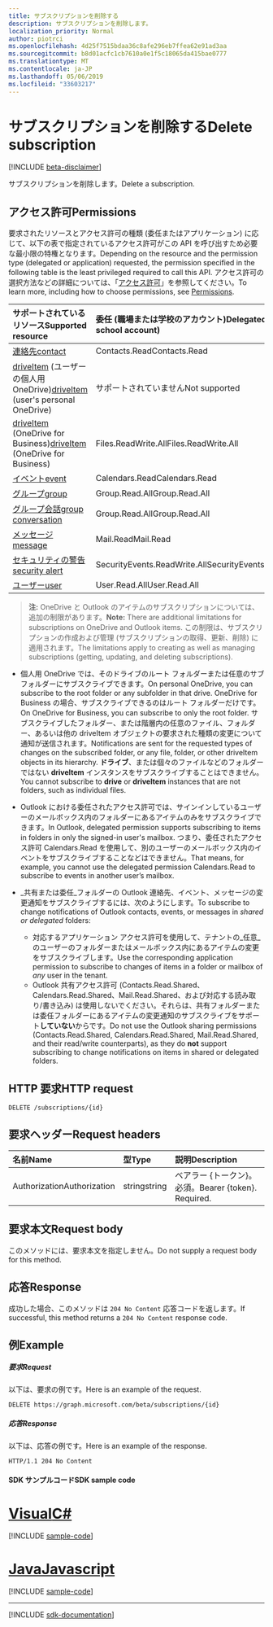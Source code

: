 ```yaml
---
title: サブスクリプションを削除する
description: サブスクリプションを削除します。
localization_priority: Normal
author: piotrci
ms.openlocfilehash: 4d25f7515bdaa36c8afe296eb7ffea62e91ad3aa
ms.sourcegitcommit: b8d01acfc1cb7610a0e1f5c18065da415bae0777
ms.translationtype: MT
ms.contentlocale: ja-JP
ms.lasthandoff: 05/06/2019
ms.locfileid: "33603217"
---
```

# <a name="delete-subscription"></a><span data-ttu-id="d246d-103">サブスクリプションを削除する</span><span class="sxs-lookup"><span data-stu-id="d246d-103">Delete subscription</span></span>

[!INCLUDE [beta-disclaimer](../../includes/beta-disclaimer.md)]

<span data-ttu-id="d246d-104">サブスクリプションを削除します。</span><span class="sxs-lookup"><span data-stu-id="d246d-104">Delete a subscription.</span></span>

## <a name="permissions"></a><span data-ttu-id="d246d-105">アクセス許可</span><span class="sxs-lookup"><span data-stu-id="d246d-105">Permissions</span></span>

<span data-ttu-id="d246d-106">要求されたリソースとアクセス許可の種類 (委任またはアプリケーション) に応じて、以下の表で指定されているアクセス許可がこの API を呼び出すため必要な最小限の特権となります。</span><span class="sxs-lookup"><span data-stu-id="d246d-106">Depending on the resource and the permission type (delegated or application) requested, the permission specified in the following table is the least privileged required to call this API.</span></span> <span data-ttu-id="d246d-107">アクセス許可の選択方法などの詳細については、「[アクセス許可](/graph/permissions-reference)」を参照してください。</span><span class="sxs-lookup"><span data-stu-id="d246d-107">To learn more, including how to choose permissions, see [Permissions](/graph/permissions-reference).</span></span>

| <span data-ttu-id="d246d-108">サポートされているリソース</span><span class="sxs-lookup"><span data-stu-id="d246d-108">Supported resource</span></span> | <span data-ttu-id="d246d-109">委任 (職場または学校のアカウント)</span><span class="sxs-lookup"><span data-stu-id="d246d-109">Delegated (work or school account)</span></span> | <span data-ttu-id="d246d-110">委任 (個人用 Microsoft アカウント)</span><span class="sxs-lookup"><span data-stu-id="d246d-110">Delegated (personal Microsoft account)</span></span> | <span data-ttu-id="d246d-111">アプリケーション</span><span class="sxs-lookup"><span data-stu-id="d246d-111">Application</span></span> |
|:-----|:-----|:-----|:-----|
|[<span data-ttu-id="d246d-112">連絡先</span><span class="sxs-lookup"><span data-stu-id="d246d-112">contact</span></span>](../resources/contact.md) | <span data-ttu-id="d246d-113">Contacts.Read</span><span class="sxs-lookup"><span data-stu-id="d246d-113">Contacts.Read</span></span> | <span data-ttu-id="d246d-114">Contacts.Read</span><span class="sxs-lookup"><span data-stu-id="d246d-114">Contacts.Read</span></span> | <span data-ttu-id="d246d-115">Contacts.Read</span><span class="sxs-lookup"><span data-stu-id="d246d-115">Contacts.Read</span></span> |
|<span data-ttu-id="d246d-116">[driveItem](../resources/driveitem.md) (ユーザーの個人用 OneDrive)</span><span class="sxs-lookup"><span data-stu-id="d246d-116">[driveItem](../resources/driveitem.md) (user's personal OneDrive)</span></span> | <span data-ttu-id="d246d-117">サポートされていません</span><span class="sxs-lookup"><span data-stu-id="d246d-117">Not supported</span></span> | <span data-ttu-id="d246d-118">Files.ReadWrite</span><span class="sxs-lookup"><span data-stu-id="d246d-118">Files.ReadWrite</span></span> | <span data-ttu-id="d246d-119">サポートされていません</span><span class="sxs-lookup"><span data-stu-id="d246d-119">Not supported</span></span> |
|<span data-ttu-id="d246d-120">[driveItem](../resources/driveitem.md) (OneDrive for Business)</span><span class="sxs-lookup"><span data-stu-id="d246d-120">[driveItem](../resources/driveitem.md) (OneDrive for Business)</span></span> | <span data-ttu-id="d246d-121">Files.ReadWrite.All</span><span class="sxs-lookup"><span data-stu-id="d246d-121">Files.ReadWrite.All</span></span> | <span data-ttu-id="d246d-122">サポートされていません</span><span class="sxs-lookup"><span data-stu-id="d246d-122">Not supported</span></span> | <span data-ttu-id="d246d-123">Files.ReadWrite.All</span><span class="sxs-lookup"><span data-stu-id="d246d-123">Files.ReadWrite.All</span></span> |
|[<span data-ttu-id="d246d-124">イベント</span><span class="sxs-lookup"><span data-stu-id="d246d-124">event</span></span>](../resources/event.md) | <span data-ttu-id="d246d-125">Calendars.Read</span><span class="sxs-lookup"><span data-stu-id="d246d-125">Calendars.Read</span></span> | <span data-ttu-id="d246d-126">Calendars.Read</span><span class="sxs-lookup"><span data-stu-id="d246d-126">Calendars.Read</span></span> | <span data-ttu-id="d246d-127">Calendars.Read</span><span class="sxs-lookup"><span data-stu-id="d246d-127">Calendars.Read</span></span> |
|[<span data-ttu-id="d246d-128">グループ</span><span class="sxs-lookup"><span data-stu-id="d246d-128">group</span></span>](../resources/group.md) | <span data-ttu-id="d246d-129">Group.Read.All</span><span class="sxs-lookup"><span data-stu-id="d246d-129">Group.Read.All</span></span> | <span data-ttu-id="d246d-130">サポート対象外</span><span class="sxs-lookup"><span data-stu-id="d246d-130">Not supported</span></span> | <span data-ttu-id="d246d-131">Group.Read.All</span><span class="sxs-lookup"><span data-stu-id="d246d-131">Group.Read.All</span></span> |
|[<span data-ttu-id="d246d-132">グループ会話</span><span class="sxs-lookup"><span data-stu-id="d246d-132">group conversation</span></span>](../resources/conversation.md) | <span data-ttu-id="d246d-133">Group.Read.All</span><span class="sxs-lookup"><span data-stu-id="d246d-133">Group.Read.All</span></span> | <span data-ttu-id="d246d-134">非サポート</span><span class="sxs-lookup"><span data-stu-id="d246d-134">Not supported</span></span> | <span data-ttu-id="d246d-135">非サポート</span><span class="sxs-lookup"><span data-stu-id="d246d-135">Not supported</span></span> |
|[<span data-ttu-id="d246d-136">メッセージ</span><span class="sxs-lookup"><span data-stu-id="d246d-136">message</span></span>](../resources/message.md) | <span data-ttu-id="d246d-137">Mail.Read</span><span class="sxs-lookup"><span data-stu-id="d246d-137">Mail.Read</span></span> | <span data-ttu-id="d246d-138">Mail.Read</span><span class="sxs-lookup"><span data-stu-id="d246d-138">Mail.Read</span></span> | <span data-ttu-id="d246d-139">Mail.Read</span><span class="sxs-lookup"><span data-stu-id="d246d-139">Mail.Read</span></span> |
|[<span data-ttu-id="d246d-140">セキュリティの警告</span><span class="sxs-lookup"><span data-stu-id="d246d-140">security alert</span></span>](../resources/alert.md) | <span data-ttu-id="d246d-141">SecurityEvents.ReadWrite.All</span><span class="sxs-lookup"><span data-stu-id="d246d-141">SecurityEvents.ReadWrite.All</span></span> | <span data-ttu-id="d246d-142">サポート対象外</span><span class="sxs-lookup"><span data-stu-id="d246d-142">Not supported</span></span> | <span data-ttu-id="d246d-143">SecurityEvents.ReadWrite.All</span><span class="sxs-lookup"><span data-stu-id="d246d-143">SecurityEvents.ReadWrite.All</span></span> |
|[<span data-ttu-id="d246d-144">ユーザー</span><span class="sxs-lookup"><span data-stu-id="d246d-144">user</span></span>](../resources/user.md) | <span data-ttu-id="d246d-145">User.Read.All</span><span class="sxs-lookup"><span data-stu-id="d246d-145">User.Read.All</span></span> | <span data-ttu-id="d246d-146">User.Read.All</span><span class="sxs-lookup"><span data-stu-id="d246d-146">User.Read.All</span></span> | <span data-ttu-id="d246d-147">User.Read.All</span><span class="sxs-lookup"><span data-stu-id="d246d-147">User.Read.All</span></span> |

> <span data-ttu-id="d246d-148">**注:** OneDrive と Outlook のアイテムのサブスクリプションについては、追加の制限があります。</span><span class="sxs-lookup"><span data-stu-id="d246d-148">**Note:** There are additional limitations for subscriptions on OneDrive and Outlook items.</span></span> <span data-ttu-id="d246d-149">この制限は、サブスクリプションの作成および管理 (サブスクリプションの取得、更新、削除) に適用されます。</span><span class="sxs-lookup"><span data-stu-id="d246d-149">The limitations apply to creating as well as managing subscriptions (getting, updating, and deleting subscriptions).</span></span>

- <span data-ttu-id="d246d-150">個人用 OneDrive では、そのドライブのルート フォルダーまたは任意のサブフォルダーにサブスクライブできます。</span><span class="sxs-lookup"><span data-stu-id="d246d-150">On personal OneDrive, you can subscribe to the root folder or any subfolder in that drive.</span></span> <span data-ttu-id="d246d-151">OneDrive for Business の場合、サブスクライブできるのはルート フォルダーだけです。</span><span class="sxs-lookup"><span data-stu-id="d246d-151">On OneDrive for Business, you can subscribe to only the root folder.</span></span> <span data-ttu-id="d246d-152">サブスクライブしたフォルダー、または階層内の任意のファイル、フォルダー、あるいは他の driveItem オブジェクトの要求された種類の変更について通知が送信されます。</span><span class="sxs-lookup"><span data-stu-id="d246d-152">Notifications are sent for the requested types of changes on the subscribed folder, or any file, folder, or other driveItem objects in its hierarchy.</span></span> <span data-ttu-id="d246d-153">**ドライブ**、または個々のファイルなどのフォルダーではない **driveItem** インスタンスをサブスクライブすることはできません。</span><span class="sxs-lookup"><span data-stu-id="d246d-153">You cannot subscribe to **drive** or **driveItem** instances that are not folders, such as individual files.</span></span>

- <span data-ttu-id="d246d-154">Outlook における委任されたアクセス許可では、サインインしているユーザーのメールボックス内のフォルダーにあるアイテムのみをサブスクライブできます。</span><span class="sxs-lookup"><span data-stu-id="d246d-154">In Outlook, delegated permission supports subscribing to items in folders in only the signed-in user's mailbox.</span></span> <span data-ttu-id="d246d-155">つまり、委任されたアクセス許可 Calendars.Read を使用して、別のユーザーのメールボックス内のイベントをサブスクライブすることなどはできません。</span><span class="sxs-lookup"><span data-stu-id="d246d-155">That means, for example, you cannot use the delegated permission Calendars.Read to subscribe to events in another user’s mailbox.</span></span>
- <span data-ttu-id="d246d-156">_共有または委任_フォルダーの Outlook 連絡先、イベント、メッセージの変更通知をサブスクライブするには、次のようにします。</span><span class="sxs-lookup"><span data-stu-id="d246d-156">To subscribe to change notifications of Outlook contacts, events, or messages in _shared or delegated_ folders:</span></span>

  - <span data-ttu-id="d246d-157">対応するアプリケーション アクセス許可を使用して、テナントの_任意_のユーザーのフォルダーまたはメールボックス内にあるアイテムの変更をサブスクライブします。</span><span class="sxs-lookup"><span data-stu-id="d246d-157">Use the corresponding application permission to subscribe to changes of items in a folder or mailbox of _any_ user in the tenant.</span></span>
  - <span data-ttu-id="d246d-158">Outlook 共有アクセス許可 (Contacts.Read.Shared、Calendars.Read.Shared、Mail.Read.Shared、および対応する読み取り/書き込み) は使用しないでください。それらは、共有フォルダーまたは委任フォルダーにあるアイテムの変更通知のサブスクライブをサポート**していない**からです。</span><span class="sxs-lookup"><span data-stu-id="d246d-158">Do not use the Outlook sharing permissions (Contacts.Read.Shared, Calendars.Read.Shared, Mail.Read.Shared, and their read/write counterparts), as they do **not** support subscribing to change notifications on items in shared or delegated folders.</span></span>

## <a name="http-request"></a><span data-ttu-id="d246d-159">HTTP 要求</span><span class="sxs-lookup"><span data-stu-id="d246d-159">HTTP request</span></span>

<!-- { "blockType": "ignored" } -->

```http
DELETE /subscriptions/{id}
```

## <a name="request-headers"></a><span data-ttu-id="d246d-160">要求ヘッダー</span><span class="sxs-lookup"><span data-stu-id="d246d-160">Request headers</span></span>

| <span data-ttu-id="d246d-161">名前</span><span class="sxs-lookup"><span data-stu-id="d246d-161">Name</span></span>       | <span data-ttu-id="d246d-162">型</span><span class="sxs-lookup"><span data-stu-id="d246d-162">Type</span></span> | <span data-ttu-id="d246d-163">説明</span><span class="sxs-lookup"><span data-stu-id="d246d-163">Description</span></span>|
|:-----------|:------|:----------|
| <span data-ttu-id="d246d-164">Authorization</span><span class="sxs-lookup"><span data-stu-id="d246d-164">Authorization</span></span>  | <span data-ttu-id="d246d-165">string</span><span class="sxs-lookup"><span data-stu-id="d246d-165">string</span></span>  | <span data-ttu-id="d246d-p105">ベアラー {トークン}。必須。</span><span class="sxs-lookup"><span data-stu-id="d246d-p105">Bearer {token}. Required.</span></span> |

## <a name="request-body"></a><span data-ttu-id="d246d-168">要求本文</span><span class="sxs-lookup"><span data-stu-id="d246d-168">Request body</span></span>

<span data-ttu-id="d246d-169">このメソッドには、要求本文を指定しません。</span><span class="sxs-lookup"><span data-stu-id="d246d-169">Do not supply a request body for this method.</span></span>

## <a name="response"></a><span data-ttu-id="d246d-170">応答</span><span class="sxs-lookup"><span data-stu-id="d246d-170">Response</span></span>

<span data-ttu-id="d246d-171">成功した場合、このメソッドは `204 No Content` 応答コードを返します。</span><span class="sxs-lookup"><span data-stu-id="d246d-171">If successful, this method returns a `204 No Content` response code.</span></span>

## <a name="example"></a><span data-ttu-id="d246d-172">例</span><span class="sxs-lookup"><span data-stu-id="d246d-172">Example</span></span>

##### <a name="request"></a><span data-ttu-id="d246d-173">要求</span><span class="sxs-lookup"><span data-stu-id="d246d-173">Request</span></span>

<span data-ttu-id="d246d-174">以下は、要求の例です。</span><span class="sxs-lookup"><span data-stu-id="d246d-174">Here is an example of the request.</span></span>
<!-- {
  "blockType": "request",
  "name": "delete_subscription"
}-->

```http
DELETE https://graph.microsoft.com/beta/subscriptions/{id}
```

##### <a name="response"></a><span data-ttu-id="d246d-175">応答</span><span class="sxs-lookup"><span data-stu-id="d246d-175">Response</span></span>

<span data-ttu-id="d246d-176">以下は、応答の例です。</span><span class="sxs-lookup"><span data-stu-id="d246d-176">Here is an example of the response.</span></span>
<!-- {
  "blockType": "response",
  "truncated": false,
  "@odata.type": "microsoft.graph.subscription"
} -->

```http
HTTP/1.1 204 No Content
```
#### <a name="sdk-sample-code"></a><span data-ttu-id="d246d-177">SDK サンプルコード</span><span class="sxs-lookup"><span data-stu-id="d246d-177">SDK sample code</span></span>
# <a name="ctabcs"></a>[<span data-ttu-id="d246d-178">Visual</span><span class="sxs-lookup"><span data-stu-id="d246d-178">C#</span></span>](#tab/cs)
[!INCLUDE [sample-code](../includes/delete_subscription-Cs-snippets.md)]

# <a name="javascripttabjavascript"></a>[<span data-ttu-id="d246d-179">Java</span><span class="sxs-lookup"><span data-stu-id="d246d-179">Javascript</span></span>](#tab/javascript)
[!INCLUDE [sample-code](../includes/delete_subscription-Javascript-snippets.md)]

---

[!INCLUDE [sdk-documentation](../includes/snippets_sdk_documentation_link.md)]

<!--
{
  "type": "#page.annotation",
  "description": "Delete subscription",
  "keywords": "",
  "section": "documentation",
  "tocPath": "",
  "suppressions": [
    "Error: /api-reference/beta/api/subscription-delete.md:\r\n      BookmarkMissing: '[#tab/cs](C#)'. Did you mean: #c (score: 5)",
    "Error: /api-reference/beta/api/subscription-delete.md:\r\n      BookmarkMissing: '[#tab/javascript](Javascript)'. Did you mean: #javascript (score: 4)"
  ]
}
-->
